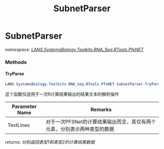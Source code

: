 ﻿---
title: SubnetParser
---

# SubnetParser
_namespace: [LANS.SystemsBiology.Toolkits.RNA_Seq.RTools.PfsNET](N-LANS.SystemsBiology.Toolkits.RNA_Seq.RTools.PfsNET.html)_





### Methods

#### TryParse
```csharp
LANS.SystemsBiology.Toolkits.RNA_Seq.RTools.PfsNET.SubnetParser.TryParse(System.String[])
```
这个函数仅适用于一次R计算结果输出的结果文本的解析操作

|Parameter Name|Remarks|
|--------------|-------|
|TextLines|对于一次PFSNet的计算结果输出而言，其仅有两个元素，分别表示两种表型的数据|

_returns: 分别返回表型1和表型2的计算结果数据_


